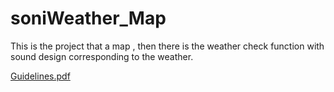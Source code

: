 # soniWeather_Map
This is the project that a map , then there is the weather check function with sound design corresponding to the weather.

[Guidelines.pdf](https://github.com/SONG-KUN/soniWeather_Map/files/7771131/Guidelines.pdf)
